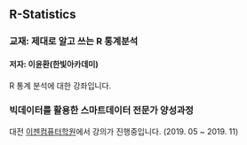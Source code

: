 ## R-Statistics

### 교재: 제대로 알고 쓰는 R 통계분석
#### 저자: 이윤환(한빛아카데미)

R 통계 분석에 대한 강좌입니다.

### 빅데이터를 활용한 스마트데이터 전문가 양성과정

대전 [이젠컴퓨터학원](http://dj.ezenac.co.kr)에서 강의가 진행중입니다.
(2019. 05 ~ 2019. 11)
